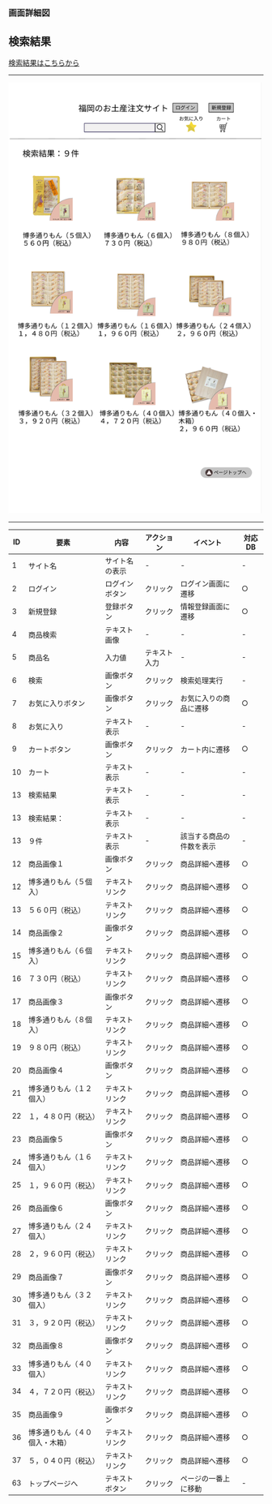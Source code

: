 ### 画面詳細図
## 検索結果

[検索結果はこちらから](https://www.figma.com/file/I3tRKgc9YsSHwn0XXIEgVa/検索結果?node-id=0%3A1)

*****
<img src="../img/検索結果.png" width="500">

*****

|ID|要素|内容|アクション|イベント|対応DB|
|--|---|----|---------|-------|-------|
|1|サイト名|サイト名の表示|-|-|-|
|2|ログイン|ログインボタン|クリック|ログイン画面に遷移|○|
|3|新規登録|登録ボタン|クリック|情報登録画面に遷移|○|
|4|商品検索|テキスト画像|-|-|-|
|5|商品名|入力値|テキスト入力|-|-|
|6|検索|画像ボタン|クリック|検索処理実行|-|○|
|7|お気に入りボタン|画像ボタン|クリック|お気に入りの商品に遷移|○|
|8|お気に入り|テキスト表示|-|-|-|
|9|カートボタン|画像ボタン|クリック|カート内に遷移|○|
|10|カート|テキスト表示|-|-|-|
|13|検索結果|テキスト表示|-|-|-|
|13|検索結果：|テキスト表示|-|-|-|
|13|９件|テキスト表示|-|該当する商品の件数を表示|-|
|12 |商品画像１|画像ボタン|クリック|商品詳細へ遷移|○|
|12  |博多通りもん（５個入）|テキストリンク|クリック|商品詳細へ遷移|○|
|13  |５６０円（税込）|テキストリンク|クリック|商品詳細へ遷移|○|
|14  |商品画像２|画像ボタン|クリック|商品詳細へ遷移|○|
|15  |博多通りもん（６個入）|テキストリンク|クリック|商品詳細へ遷移|○|
|16  |７３０円（税込）|テキストリンク|クリック|商品詳細へ遷移|○|
|17  |商品画像３|画像ボタン|クリック|商品詳細へ遷移|○|
|18  |博多通りもん（８個入）|テキストリンク|クリック|商品詳細へ遷移|○|
|19  |９８０円（税込）|テキストリンク|クリック|商品詳細へ遷移|○|
|20  |商品画像４|画像ボタン|クリック|商品詳細へ遷移|○|
|21  |博多通りもん（１２個入）|テキストリンク|クリック|商品詳細へ遷移|○|
|22  |１，４８０円（税込）|テキストリンク|クリック|商品詳細へ遷移|○|
|23  |商品画像５|画像ボタン|クリック|商品詳細へ遷移|○|
|24  |博多通りもん（１６個入）|テキストリンク|クリック|商品詳細へ遷移|○|
|25  |１，９６０円（税込）|テキストリンク|クリック|商品詳細へ遷移|○|
|26  |商品画像６|画像ボタン|クリック|商品詳細へ遷移|○|
|27  |博多通りもん（２４個入）|テキストリンク|クリック|商品詳細へ遷移|○|
|28  |２，９６０円（税込）|テキストリンク|クリック|商品詳細へ遷移|○|
|29  |商品画像７|画像ボタン|クリック|商品詳細へ遷移|○|
|30  |博多通りもん（３２個入）|テキストリンク|クリック|商品詳細へ遷移|○|
|31  |３，９２０円（税込）|テキストリンク|クリック|商品詳細へ遷移|○|
|32  |商品画像８|画像ボタン|クリック|商品詳細へ遷移|○|
|33  |博多通りもん（４０個入）|テキストリンク|クリック|商品詳細へ遷移|○|
|34  |４，７２０円（税込）|テキストリンク|クリック|商品詳細へ遷移|○|
|35  |商品画像９|画像ボタン|クリック|商品詳細へ遷移|○|
|36  |博多通りもん（４０個入・木箱）|テキストリンク|クリック|商品詳細へ遷移|○|
|37  |５，０４０円（税込）|テキストリンク|クリック|商品詳細へ遷移|○|
|63  |トップページへ|テキストボタン|クリック|ページの一番上に移動|-|
